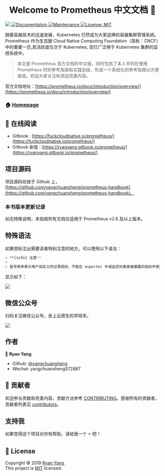 <h1 align="center">Welcome to Prometheus 中文文档 👋</h1>
<p>
  <img src="https://img.shields.io/badge/version-2.6-blue.svg?cacheSeconds=2592000" />
  <a href="https://www.yangcs.net/prometheus/">
    <img alt="Documentation" src="https://img.shields.io/badge/documentation-yes-brightgreen.svg" target="_blank" />
  </a>
  <a href="https://github.com/liushilive/gitbook-plugin-books-code/graphs/commit-activity">
    <img alt="Maintenance" src="https://img.shields.io/badge/Maintained%3F-yes-green.svg" target="_blank" />
  </a>
  <a href="https://github.com/yangchuansheng/prometheus-handbook/blob/master/LICENSE">
    <img alt="License: MIT" src="https://img.shields.io/badge/License-MIT-yellow.svg" target="_blank" />
  </a>
</p>

随着容器技术的迅速发展，Kubernetes 已然成为大家追捧的容器集群管理系统。Prometheus 作为生态圈 Cloud Native Computing Foundation（简称：CNCF）中的重要一员,其活跃度仅次于 Kubernetes, 现已广泛用于 Kubernetes 集群的监控系统中。

> 本文是 Prometheus 官方文档的中文版，同时包括了本人平时在使用 Prometheus 时的参考指南和实践总结，形成一个系统化的参考指南以方便查阅。欢迎大家关注和添加完善内容。

官方文档地址：[https://prometheus.io/docs/introduction/overview/](https://prometheus.io/docs/introduction/overview/)

### 🏠 [Homepage](https://fuckcloudnative.io/prometheus/)

## 🚀 在线阅读

+ Gitbook : [https://fuckcloudnative.io/prometheus/](https://fuckcloudnative.io/prometheus/)
+ Gitbook 新版 : [https://ryanyang.gitbook.io/prometheus/](https://ryanyang.gitbook.io/prometheus/)

## 项目源码

项目源码存放于 Github 上，[https://github.com/yangchuansheng/prometheus-handbook](https://github.com/yangchuansheng/prometheus-handbook)。

### 本书版本更新记录

如无特殊说明，本指南所有文档仅适用于 Prometheus v2.6 及以上版本。

## 特殊语法

如果想标注出需要读者特别注意的地方，可以使用以下语法：

```bash
> **[info] 注意**
>
> 冒号用来表示用户自定义的记录规则，不能在 exporter 中或监控对象直接暴露的指标中使用冒号来定义指标名称。
```

显示如下：

![](https://hugo-picture.oss-cn-beijing.aliyuncs.com/blog/2019-06-01-104423.jpg)

## 微信公众号

扫码关注微信公众号，坐上云原生的早班车。

![](https://hugo-picture.oss-cn-beijing.aliyuncs.com/2020-04-20-20200405205151.webp)

## 作者

👤 **Ryan Yang**

* Github: [@yangchuansheng](https://github.com/yangchuansheng)
* Wechat: yangchuansheng572887

## 🤝 贡献者

欢迎参与贡献和完善内容，贡献方法参考 [CONTRIBUTING](https://github.com/yangchuansheng/prometheus-handbook/blob/master/CONTRIBUTING.md)。感谢所有的贡献者，贡献者列表见 [contributors](https://github.com/yangchuansheng/prometheus-handbook/graphs/contributors)。

## 支持我

如果觉得这个项目对你有帮助，请给我一个 ⭐️ 吧！

## 📝 License

Copyright © 2019 [Ryan Yang](https://github.com/yangchuansheng).<br />
This project is [MIT](https://github.com/liushilive/gitbook-plugin-books-code/blob/master/LICENSE) licensed.
